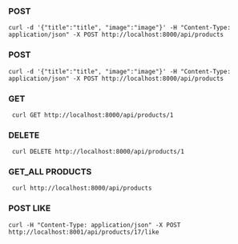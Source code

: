  ### POST 
    curl -d '{"title":"title", "image":"image"}' -H "Content-Type: application/json" -X POST http://localhost:8000/api/products

### POST 
    curl -d '{"title":"title", "image":"image"}' -H "Content-Type: application/json" -X POST http://localhost:8000/api/products

 ### GET 
     curl GET http://localhost:8000/api/products/1 

 ### DELETE 
     curl DELETE http://localhost:8000/api/products/1 

 ### GET_ALL PRODUCTS
     curl http://localhost:8000/api/products


### POST LIKE
    curl -H "Content-Type: application/json" -X POST http://localhost:8001/api/products/17/like
